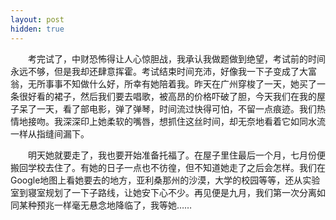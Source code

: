 ```yaml
---
layout: post
hidden: true
---
```

　　考完试了，中财恐怖得让人心惊胆战，我承认我做题做到绝望，考试前的时间永远不够，但是我却还肆意挥霍。考试结束时间充沛，好像我一下子变成了大富翁，无所事事不知做什么好，所幸有她陪着我。昨天在广州穿梭了一天，她买了一条很好看的裙子，然后我们要去唱歌，被高昂的价格吓破了胆，今天我们在我的屋子呆了一天，看了部电影，弹了弹琴，时间流过快得可怕，不留一点痕迹。我们热情地接吻。我深深印上她柔软的嘴唇，想抓住这丝时间，却无奈地看着它如同水流一样从指缝间漏下。

　　明天她就要走了，我也要开始准备托福了。在屋子里住最后一个月，七月份便搬回学校去住了。有她的日子一点也不彷徨，但不知道她走了之后会怎样。我们在Google地图上看她要去的地方，亚利桑那州的沙漠，大学的校园等等，还从实验室到寝室规划了一下子路线，让她安下心不少。再见便是九月，我们第一次分离如同某种预兆一样毫无悬念地降临了，我等她……